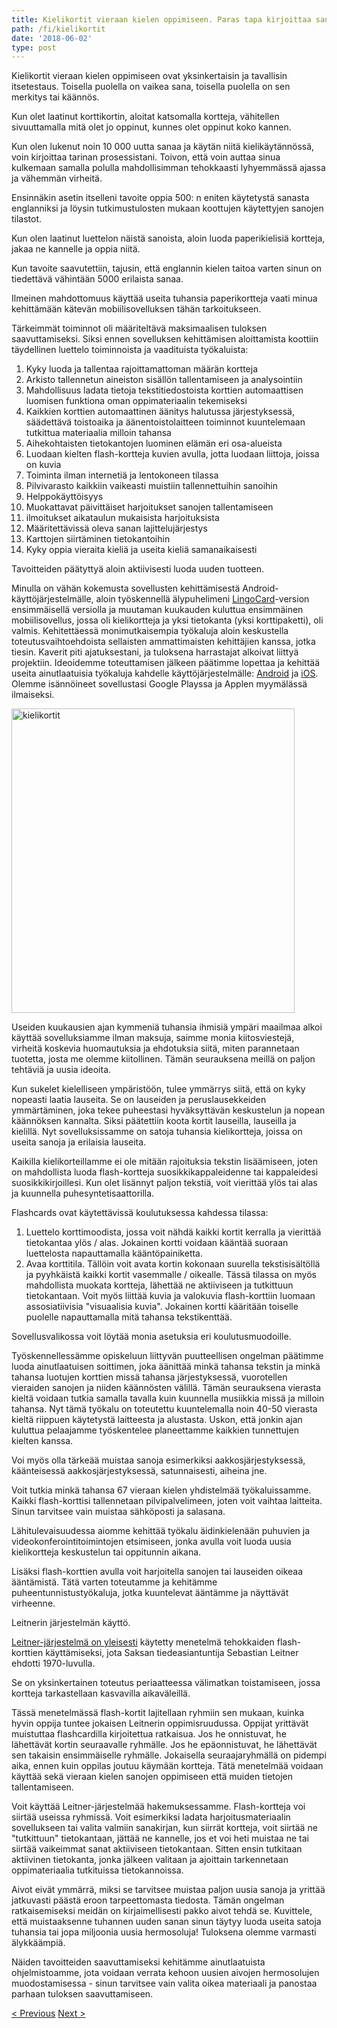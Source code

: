 ```yaml
---
title: Kielikortit vieraan kielen oppimiseen. Paras tapa kirjoittaa sanoja
path: /fi/kielikortit
date: '2018-06-02'
type: post
---
```


Kielikortit vieraan kielen oppimiseen ovat yksinkertaisin ja tavallisin itsetestaus. Toisella puolella on vaikea sana, toisella puolella on sen merkitys tai käännös.

Kun olet laatinut korttikortin, aloitat katsomalla kortteja, vähitellen sivuuttamalla mitä olet jo oppinut, kunnes olet oppinut koko kannen.

Kun olen lukenut noin 10 000 uutta sanaa ja käytän niitä kielikäytännössä, voin kirjoittaa tarinan prosessistani. Toivon, että voin auttaa sinua kulkemaan samalla polulla mahdollisimman tehokkaasti lyhyemmässä ajassa ja vähemmän virheitä.

Ensinnäkin asetin itselleni tavoite oppia 500: n eniten käytetystä sanasta englanniksi ja löysin tutkimustulosten mukaan koottujen käytettyjen sanojen tilastot.

Kun olen laatinut luettelon näistä sanoista, aloin luoda paperikielisiä kortteja, jakaa ne kannelle ja oppia niitä.

Kun tavoite saavutettiin, tajusin, että englannin kielen taitoa varten sinun on tiedettävä vähintään 5000 erilaista sanaa.

Ilmeinen mahdottomuus käyttää useita tuhansia paperikortteja vaati minua kehittämään kätevän mobiilisovelluksen tähän tarkoitukseen.

Tärkeimmät toiminnot oli määriteltävä maksimaalisen tuloksen saavuttamiseksi. Siksi ennen sovelluksen kehittämisen aloittamista koottiin täydellinen luettelo toiminnoista ja vaadituista työkaluista:

1. Kyky luoda ja tallentaa rajoittamattoman määrän kortteja
2. Arkisto tallennetun aineiston sisällön tallentamiseen ja analysointiin
3. Mahdollisuus ladata tietoja tekstitiedostoista korttien automaattisen luomisen funktiona oman oppimateriaalin tekemiseksi
4. Kaikkien korttien automaattinen äänitys halutussa järjestyksessä, säädettävä toistoaika ja äänentoistolaitteen toiminnot kuuntelemaan tutkittua materiaalia milloin tahansa
5. Aihekohtaisten tietokantojen luominen elämän eri osa-alueista
6. Luodaan kielten flash-kortteja kuvien avulla, jotta luodaan liittoja, joissa on kuvia
7. Toiminta ilman internetiä ja lentokoneen tilassa
8. Pilvivarasto kaikkiin vaikeasti muistiin tallennettuihin sanoihin
9. Helppokäyttöisyys
10. Muokattavat päivittäiset harjoitukset sanojen tallentamiseen
11. ilmoitukset aikataulun mukaisista harjoituksista
12. Määritettävissä oleva sanan lajittelujärjestys
13. Karttojen siirtäminen tietokantoihin
14. Kyky oppia vieraita kieliä ja useita kieliä samanaikaisesti

Tavoitteiden päätyttyä aloin aktiivisesti luoda uuden tuotteen.

Minulla on vähän kokemusta sovellusten kehittämisestä Android-käyttöjärjestelmälle, aloin työskennellä älypuhelimeni <a href="https://lingocard.com" target="_blank" rel="noopener">LingoCard</a>-version ensimmäisellä versiolla ja muutaman kuukauden kuluttua ensimmäinen mobiilisovellus, jossa oli kielikortteja ja yksi tietokanta (yksi korttipaketti), oli valmis. Kehitettäessä monimutkaisempia työkaluja aloin keskustella toteutusvaihtoehdoista sellaisten ammattimaisten kehittäjien kanssa, jotka tiesin. Kaverit piti ajatuksestani, ja tuloksena harrastajat alkoivat liittyä projektiin. Ideoidemme toteuttamisen jälkeen päätimme lopettaa ja kehittää useita ainutlaatuisia työkaluja kahdelle käyttöjärjestelmälle: <a href="https://play.google.com/store/apps/details?id=com.lingocard.lingocard" target="_blank" rel="noopener">Android</a> ja <a href="https://itunes.apple.com/us/app/lingocard/id1217076835?mt=8" target="_blank" rel="noopener">iOS</a>. Olemme isännöineet sovellustasi Google Playssa ja Applen myymälässä ilmaiseksi.

<img class="aligncenter wp-image-7109" src="../images/2018/05/LingoCard-play.png" alt="kielikortit" width="453" height="487" />

Useiden kuukausien ajan kymmeniä tuhansia ihmisiä ympäri maailmaa alkoi käyttää sovelluksiamme ilman maksuja, saimme monia kiitosviestejä, virheitä koskevia huomautuksia ja ehdotuksia siitä, miten parannetaan tuotetta, josta me olemme kiitollinen. Tämän seurauksena meillä on paljon tehtäviä ja uusia ideoita.

Kun sukelet kielelliseen ympäristöön, tulee ymmärrys siitä, että on kyky nopeasti laatia lauseita. Se on lauseiden ja peruslausekkeiden ymmärtäminen, joka tekee puheestasi hyväksyttävän keskustelun ja nopean käännöksen kannalta. Siksi päätettiin koota kortit lauseilla, lauseilla ja kielillä. Nyt sovelluksissamme on satoja tuhansia kielikortteja, joissa on useita sanoja ja erilaisia ​​lauseita.

Kaikilla kielikorteillamme ei ole mitään rajoituksia tekstin lisäämiseen, joten on mahdollista luoda flash-kortteja suosikkikappaleidenne tai kappaleidesi suosikkikirjoillesi. Kun olet lisännyt paljon tekstiä, voit vierittää ylös tai alas ja kuunnella puhesyntetisaattorilla.

Flashcards ovat käytettävissä koulutuksessa kahdessa tilassa:

1. Luettelo korttimoodista, jossa voit nähdä kaikki kortit kerralla ja vierittää tietokantaa ylös / alas. Jokainen kortti voidaan kääntää suoraan luettelosta napauttamalla kääntöpainiketta.
2. Avaa korttitila. Tällöin voit avata kortin kokonaan suurella tekstisisältöllä ja pyyhkäistä kaikki kortit vasemmalle / oikealle. Tässä tilassa on myös mahdollista muokata kortteja, lähettää ne aktiiviseen ja tutkittuun tietokantaan. Voit myös liittää kuvia ja valokuvia flash-korttiin luomaan assosiatiivisia "visuaalisia kuvia". Jokainen kortti kääritään toiselle puolelle napauttamalla mitä tahansa tekstikenttää.

Sovellusvalikossa voit löytää monia asetuksia eri koulutusmuodoille.

Työskennellessämme opiskeluun liittyvän puutteellisen ongelman päätimme luoda ainutlaatuisen soittimen, joka äänittää minkä tahansa tekstin ja minkä tahansa luotujen korttien missä tahansa järjestyksessä, vuorotellen vieraiden sanojen ja niiden käännösten välillä. Tämän seurauksena vierasta kieltä voidaan tutkia samalla tavalla kuin kuunnella musiikkia missä ja milloin tahansa. Nyt tämä työkalu on toteutettu kuuntelemalla noin 40-50 vierasta kieltä riippuen käytetystä laitteesta ja alustasta. Uskon, että jonkin ajan kuluttua pelaajamme työskentelee planeettamme kaikkien tunnettujen kielten kanssa.

Voi myös olla tärkeää muistaa sanoja esimerkiksi aakkosjärjestyksessä, käänteisessä aakkosjärjestyksessä, satunnaisesti, aiheina jne.

Voit tutkia minkä tahansa 67 vieraan kielen yhdistelmää työkaluissamme. Kaikki flash-korttisi tallennetaan pilvipalvelimeen, joten voit vaihtaa laitteita. Sinun tarvitsee vain muistaa sähköposti ja salasana.

Lähitulevaisuudessa aiomme kehittää työkalu äidinkielenään puhuvien ja videokonferointitoimintojen etsimiseen, jonka avulla voit luoda uusia kielikortteja keskustelun tai oppitunnin aikana.

Lisäksi flash-korttien avulla voit harjoitella sanojen tai lauseiden oikeaa ääntämistä. Tätä varten toteutamme ja kehitämme puheentunnistustyökaluja, jotka kuuntelevat ääntämme ja näyttävät virheenne.

Leitnerin järjestelmän käyttö.

<a href="https://en.wikipedia.org/wiki/Leitner_system" target="_blank" rel="noopener">Leitner-järjestelmä on yleisesti</a> käytetty menetelmä tehokkaiden flash-korttien käyttämiseksi, jota Saksan tiedeasiantuntija Sebastian Leitner ehdotti 1970-luvulla.

Se on yksinkertainen toteutus periaatteessa välimatkan toistamiseen, jossa kortteja tarkastellaan kasvavilla aikaväleillä.

Tässä menetelmässä flash-kortit lajitellaan ryhmiin sen mukaan, kuinka hyvin oppija tuntee jokaisen Leitnerin oppimisruudussa. Oppijat yrittävät muistuttaa flashcardilla kirjoitettua ratkaisua. Jos he onnistuvat, he lähettävät kortin seuraavalle ryhmälle. Jos he epäonnistuvat, he lähettävät sen takaisin ensimmäiselle ryhmälle. Jokaisella seuraajaryhmällä on pidempi aika, ennen kuin oppilas joutuu käymään kortteja. Tätä menetelmää voidaan käyttää sekä vieraan kielen sanojen oppimiseen että muiden tietojen tallentamiseen.

Voit käyttää Leitner-järjestelmää hakemuksessamme. Flash-kortteja voi siirtää useissa ryhmissä. Voit esimerkiksi ladata harjoitusmateriaalin sovellukseen tai valita valmiin sanakirjan, kun siirrät kortteja, voit siirtää ne "tutkittuun" tietokantaan, jättää ne kannelle, jos et voi heti muistaa ne tai siirtää vaikeimmat sanat aktiiviseen tietokantaan. Sitten ensin tutkitaan aktiivinen tietokanta, jonka jälkeen valitaan ja ajoittain tarkennetaan oppimateriaalia tutkituissa tietokannoissa.

Aivot eivät ymmärrä, miksi se tarvitsee muistaa paljon uusia sanoja ja yrittää jatkuvasti päästä eroon tarpeettomasta tiedosta. Tämän ongelman ratkaisemiseksi meidän on kirjaimellisesti pakko aivot tehdä se. Kuvittele, että muistaaksenne tuhannen uuden sanan sinun täytyy luoda useita satoja tuhansia tai jopa miljoonia uusia hermosoluja! Tuloksena olemme varmasti älykkäämpiä.

Näiden tavoitteiden saavuttamiseksi kehitämme ainutlaatuista ohjelmistoamme, jota voidaan verrata kehoon uusien aivojen hermosolujen muodostamisessa - sinun tarvitsee vain valita oikea materiaali ja panostaa parhaan tuloksen saavuttamiseen.

<a href="/fi/kuinka-oppia-englanti-nopeasti">< Previous</a> <a href="/fi/kuinka-parantaa-sanastoa">Next ></a>